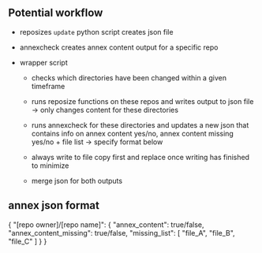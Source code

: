 
## Potential workflow

- reposizes `update` python script creates json file
- annexcheck creates annex content output for a specific repo

- wrapper script
  - checks which directories have been changed within a given timeframe
  - runs reposize functions on these repos and writes output to json file -> only changes content for these directories
  - runs annexcheck for these directories and updates a new json that contains info on annex content yes/no, annex content missing yes/no + file list -> specify format below
  
  - always write to file copy first and replace once writing has finished to minimize
  - merge json for both outputs

## annex json format

{
  "[repo owner]/[repo name]": {
    "annex_content": true/false,
    "annex_content_missing": true/false,
    "missing_list": [
      "file_A",
      "file_B",
      "file_C"
    ]
  }
}
